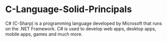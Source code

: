 # C-Language-Solid-Principals
C# (C-Sharp) is a programming language developed by Microsoft that runs on the .NET Framework.  C# is used to develop web apps, desktop apps, mobile apps, games and much more.
